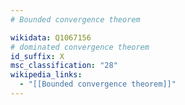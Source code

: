 ```yaml
---
# Bounded convergence theorem

wikidata: Q1067156
# dominated convergence theorem
id_suffix: X
msc_classification: "28"
wikipedia_links:
  - "[[Bounded convergence theorem]]"
---
```

